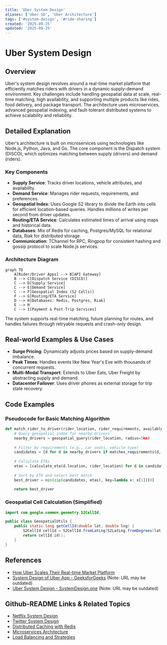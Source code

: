 ```yaml
---
title: 'Uber System Design'
aliases: ['Uber SD', 'Uber Architecture']
tags: ['#system-design', '#ride-sharing']
created: '2025-09-25'
updated: '2025-09-25'
---
```


# Uber System Design

## Overview

Uber's system design revolves around a real-time market platform that efficiently matches riders with drivers in a dynamic supply-demand environment. Key challenges include handling geospatial data at scale, real-time matching, high availability, and supporting multiple products like rides, food delivery, and package transport. The architecture uses microservices, advanced geospatial indexing, and fault-tolerant distributed systems to achieve scalability and reliability.

## Detailed Explanation

Uber's architecture is built on microservices using technologies like Node.js, Python, Java, and Go. The core component is the Dispatch system (DISCO), which optimizes matching between supply (drivers) and demand (riders).

### Key Components

- **Supply Service**: Tracks driver locations, vehicle attributes, and availability.
- **Demand Service**: Manages rider requests, requirements, and preferences.
- **Geospatial Index**: Uses Google S2 library to divide the Earth into cells for efficient location-based queries. Handles millions of writes per second from driver updates.
- **Routing/ETA Service**: Calculates estimated times of arrival using maps and historical data.
- **Databases**: Mix of Redis for caching, Postgres/MySQL for relational data, Riak for distributed storage.
- **Communication**: TChannel for RPC, Ringpop for consistent hashing and gossip protocol to scale Node.js services.

### Architecture Diagram

```mermaid
graph TD
    A[Rider/Driver Apps] --> B[API Gateway]
    B --> C[Dispatch Service (DISCO)]
    C --> D[Supply Service]
    C --> E[Demand Service]
    C --> F[Geospatial Index (S2 Cells)]
    F --> G[Routing/ETA Service]
    D --> H[Databases: Redis, Postgres, Riak]
    E --> H
    C --> I[Payment & Post-Trip Services]
```

The system supports real-time matching, future planning for routes, and handles failures through retryable requests and crash-only design.

## Real-world Examples & Use Cases

- **Surge Pricing**: Dynamically adjusts prices based on supply-demand imbalance.
- **Peak Times**: Handles events like New Year's Eve with thousands of concurrent requests.
- **Multi-Modal Transport**: Extends to Uber Eats, Uber Freight by abstracting supply and demand.
- **Datacenter Failover**: Uses driver phones as external storage for trip state recovery.

## Code Examples

### Pseudocode for Basic Matching Algorithm

```python
def match_rider_to_driver(rider_location, rider_requirements, available_drivers):
    # Query geospatial index for nearby drivers
    nearby_drivers = geospatial_query(rider_location, radius=5km)
    
    # Filter by requirements (e.g., car seats, vehicle type)
    candidates = [d for d in nearby_drivers if matches_requirements(d, rider_requirements)]
    
    # Calculate ETAs
    etas = [calculate_eta(d.location, rider_location) for d in candidates]
    
    # Sort by ETA and select best match
    best_driver = min(zip(candidates, etas), key=lambda x: x[1])[0]
    
    return best_driver
```

### Geospatial Cell Calculation (Simplified)

```java
import com.google.common.geometry.S2CellId;

public class GeospatialUtils {
    public static long getCellId(double lat, double lng) {
        S2CellId cellId = S2CellId.fromLatLng(S2LatLng.fromDegrees(lat, lng));
        return cellId.id();
    }
}
```

## References

- [How Uber Scales Their Real-time Market Platform](https://highscalability.com/blog/2016/10/12/how-uber-scales-their-real-time-market-platform.html)
- [System Design of Uber App - GeeksforGeeks](https://www.geeksforgeeks.org/system-design-of-uber-app/) (Note: URL may be outdated)
- [Uber System Design - SystemDesign.one](https://systemdesign.one/uber-system-design/) (Note: URL may be outdated)

## Github-README Links & Related Topics

- [Netflix System Design](../netflix-system-design/README.md)
- [Twitter System Design](../twitter-system-design/README.md)
- [Distributed Caching with Redis](../distributed-caching-with-redis/README.md)
- [Microservices Architecture](../microservices-architecture/README.md)
- [Load Balancing and Strategies](../load-balancing-and-strategies/README.md)